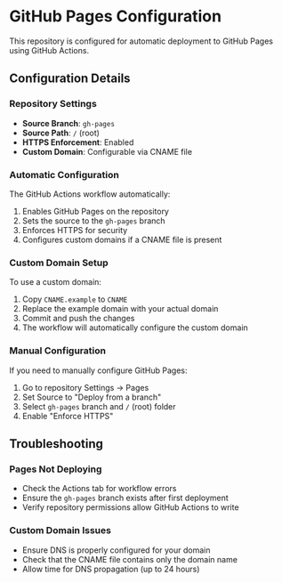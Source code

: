 # GitHub Pages Configuration

This repository is configured for automatic deployment to GitHub Pages using GitHub Actions.

## Configuration Details

### Repository Settings
- **Source Branch**: `gh-pages`
- **Source Path**: `/` (root)
- **HTTPS Enforcement**: Enabled
- **Custom Domain**: Configurable via CNAME file

### Automatic Configuration
The GitHub Actions workflow automatically:
1. Enables GitHub Pages on the repository
2. Sets the source to the `gh-pages` branch
3. Enforces HTTPS for security
4. Configures custom domains if a CNAME file is present

### Custom Domain Setup
To use a custom domain:
1. Copy `CNAME.example` to `CNAME`
2. Replace the example domain with your actual domain
3. Commit and push the changes
4. The workflow will automatically configure the custom domain

### Manual Configuration
If you need to manually configure GitHub Pages:
1. Go to repository Settings → Pages
2. Set Source to "Deploy from a branch"
3. Select `gh-pages` branch and `/` (root) folder
4. Enable "Enforce HTTPS"

## Troubleshooting

### Pages Not Deploying
- Check the Actions tab for workflow errors
- Ensure the `gh-pages` branch exists after first deployment
- Verify repository permissions allow GitHub Actions to write

### Custom Domain Issues
- Ensure DNS is properly configured for your domain
- Check that the CNAME file contains only the domain name
- Allow time for DNS propagation (up to 24 hours)
